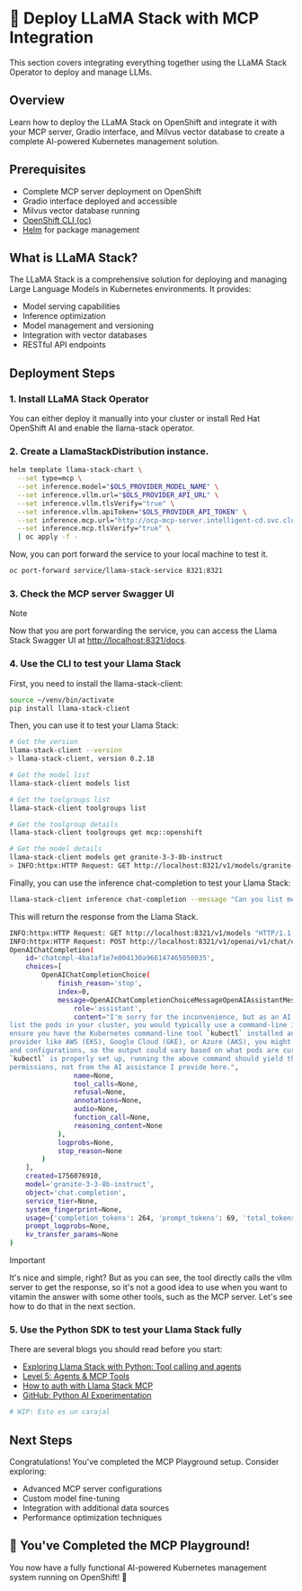 # 🤖 Deploy LLaMA Stack with MCP Integration

This section covers integrating everything together using the LLaMA Stack Operator to deploy and manage LLMs.

## Overview

Learn how to deploy the LLaMA Stack on OpenShift and integrate it with your MCP server, Gradio interface, and Milvus vector database to create a complete AI-powered Kubernetes management solution.

## Prerequisites

- Complete MCP server deployment on OpenShift
- Gradio interface deployed and accessible
- Milvus vector database running
- [OpenShift CLI (oc)](https://docs.openshift.com/container-platform/latest/cli_reference/openshift_cli/getting-started-cli.html)
- [Helm](https://helm.sh/docs/intro/install/) for package management

## What is LLaMA Stack?

The LLaMA Stack is a comprehensive solution for deploying and managing Large Language Models in Kubernetes environments. It provides:
- Model serving capabilities
- Inference optimization
- Model management and versioning
- Integration with vector databases
- RESTful API endpoints

## Deployment Steps


### 1. Install LLaMA Stack Operator

You can either deploy it manually into your cluster or install Red Hat OpenShift AI and enable the llama-stack operator.

### 2. Create a LlamaStackDistribution instance.

```bash
helm template llama-stack-chart \
  --set type=mcp \
  --set inference.model="$OLS_PROVIDER_MODEL_NAME" \
  --set inference.vllm.url="$OLS_PROVIDER_API_URL" \
  --set inference.vllm.tlsVerify="true" \
  --set inference.vllm.apiToken="$OLS_PROVIDER_API_TOKEN" \
  --set inference.mcp.url="http://ocp-mcp-server.intelligent-cd.svc.cluster.local:8080" \
  --set inference.mcp.tlsVerify="true" \
  | oc apply -f -

```

Now, you can port forward the service to your local machine to test it.

```bash
oc port-forward service/llama-stack-service 8321:8321
```


### 3. Check the MCP server Swagger UI


>[!NOTE]
> Now that you are port forwarding the service, you can access the Llama Stack Swagger UI at [http://localhost:8321/docs](http://localhost:8321/docs).


### 4. Use the CLI to test your Llama Stack

First, you need to install the llama-stack-client:

```bash
source ~/venv/bin/activate
pip install llama-stack-client
```

Then, you can use it to test your Llama Stack:

```bash
# Get the version
llama-stack-client --version
> llama-stack-client, version 0.2.18

# Get the model list
llama-stack-client models list

# Get the toolgroups list
llama-stack-client toolgroups list

# Get the toolgroup details
llama-stack-client toolgroups get mcp::openshift

# Get the model details
llama-stack-client models get granite-3-3-8b-instruct 
> INFO:httpx:HTTP Request: GET http://localhost:8321/v1/models/granite-3-3-8b-instruct "HTTP/1.1 200 OK"
```

Finally, you can use the inference chat-completion to test your Llama Stack:

```bash
llama-stack-client inference chat-completion --message "Can you list me the pods of the cluster?"
```
This will return the response from the Llama Stack.

```bash
INFO:httpx:HTTP Request: GET http://localhost:8321/v1/models "HTTP/1.1 200 OK"
INFO:httpx:HTTP Request: POST http://localhost:8321/v1/openai/v1/chat/completions "HTTP/1.1 200 OK"
OpenAIChatCompletion(
    id='chatcmpl-4ba1af1e7e004130a966147465050035',
    choices=[
        OpenAIChatCompletionChoice(
            finish_reason='stop',
            index=0,
            message=OpenAIChatCompletionChoiceMessageOpenAIAssistantMessageParam(
                role='assistant',
                content="I'm sorry for the inconvenience, but as an AI, I don't have real-time access to your local or remote clusters, including Kubernetes or any other container orchestration platforms. To 
list the pods in your cluster, you would typically use a command-line interface like `kubectl` in a terminal, directing it to your Kubernetes cluster. Here's the basic command:\n\n`kubectl get pods`\n\nPlease 
ensure you have the Kubernetes command-line tool `kubectl` installed and configured to interact with your cluster before running this command. If you're using a managed Kubernetes service provided by a cloud 
provider like AWS (EKS), Google Cloud (GKE), or Azure (AKS), you might need to authenticate your `kubectl` with their CLI tools first.\n\nEvery cluster and its resource listings are unique to the specific setup 
and configurations, so the output could vary based on what pods are currently running or have been created in your cluster.\n\nIf you have access rights and are working within a command-line environment where 
`kubectl` is properly set up, running the above command should yield the list of pods. Any errors or issues obtaining this information would likely stem from misconfiguration, wrong context, or lack of 
permissions, not from the AI assistance I provide here.",
                name=None,
                tool_calls=None,
                refusal=None,
                annotations=None,
                audio=None,
                function_call=None,
                reasoning_content=None
            ),
            logprobs=None,
            stop_reason=None
        )
    ],
    created=1756076910,
    model='granite-3-3-8b-instruct',
    object='chat.completion',
    service_tier=None,
    system_fingerprint=None,
    usage={'completion_tokens': 264, 'prompt_tokens': 69, 'total_tokens': 333, 'completion_tokens_details': None, 'prompt_tokens_details': None},
    prompt_logprobs=None,
    kv_transfer_params=None
)
```


> [!IMPORTANT]  
> It's nice and simple, right? But as you can see, the tool directly calls the vllm server to get the response, so it's not a good idea to use when you want to vitamin the answer with some other tools, such as the MCP server. Let's see how to do that in the next section.


### 5. Use the Python SDK to test your Llama Stack fully

There are several blogs you should read before you start:

* [Exploring Llama Stack with Python: Tool calling and agents](https://developers.redhat.com/articles/2025/07/15/exploring-llama-stack-python-tool-calling-and-agents)
* [Level 5: Agents & MCP Tools](https://github.com/opendatahub-io/llama-stack-demos/blob/main/demos/rag_agentic/notebooks-output/Level5_agents_and_mcp.ipynb)
* [How to auth with Llama Stack MCP](https://medium.com/@gallettilance/how-to-auth-w-llama-stack-mcp-4a8631398555)
* [GitHub: Python AI Experimentation](https://github.com/mhdawson/python-ai-experimentation/tree/main)



```python
# WIP: Esto es un carajal
```



## Next Steps

Congratulations! You've completed the MCP Playground setup. Consider exploring:
- Advanced MCP server configurations
- Custom model fine-tuning
- Integration with additional data sources
- Performance optimization techniques

## 🎉 You've Completed the MCP Playground!

You now have a fully functional AI-powered Kubernetes management system running on OpenShift! 🚀
